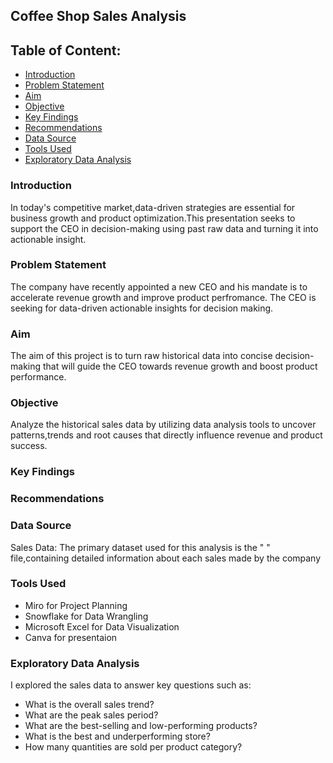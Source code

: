 ## Coffee Shop Sales Analysis

## Table of Content:
- [Introduction](#introduction)
- [Problem Statement](#problem-statement)
- [Aim](#aim)
- [Objective](#objective)
- [Key Findings](#key-findings)
- [Recommendations](#recommendations)
- [Data Source](#data-source)
- [Tools Used](#tools-used)
- [Exploratory Data Analysis](#exploratory-data-analysis)
  
  

### Introduction
In today's competitive market,data-driven strategies are essential for business growth and product optimization.This presentation seeks to support the CEO in decision-making using past raw data and turning it into actionable insight.

### Problem Statement
The company have recently appointed a new CEO and his mandate is to accelerate revenue growth and improve product perfromance. The CEO is seeking for data-driven actionable insights for decision making.

### Aim
The aim of this project is to turn raw historical data into concise decision-making that will guide the CEO towards revenue growth and boost product performance. 

### Objective
Analyze the historical sales data by utilizing data analysis tools to uncover patterns,trends and root causes that directly influence revenue and product success.

### Key Findings


### Recommendations


### Data Source
Sales Data: The primary dataset used for this analysis is the "   " file,containing detailed information about each sales made by the company

### Tools Used
- Miro for Project Planning
- Snowflake for Data Wrangling
- Microsoft Excel for Data Visualization
- Canva for presentaion

### Exploratory Data Analysis
I explored the sales data to answer key questions such as:
 - What is the overall sales trend?
 - What are the peak sales period?
 - What are the best-selling and low-performing products?
 - What is the best and underperforming store?
 - How many quantities are sold per product category?
 
